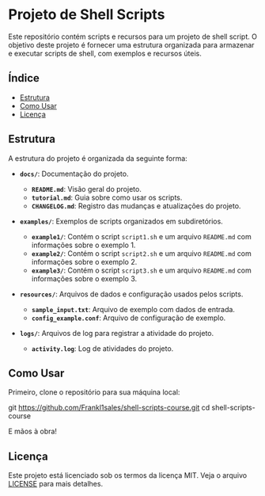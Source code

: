 # Projeto de Shell Scripts

Este repositório contém scripts e recursos para um projeto de shell script. O objetivo deste projeto é fornecer uma estrutura organizada para armazenar e executar scripts de shell, com exemplos e recursos úteis.


## Índice

- [Estrutura](#estrutura)
- [Como Usar](#como-usar)
- [Licença](#licença)

## Estrutura

A estrutura do projeto é organizada da seguinte forma:

- **`docs/`**: Documentação do projeto.
  - **`README.md`**: Visão geral do projeto.
  - **`tutorial.md`**: Guia sobre como usar os scripts.
  - **`CHANGELOG.md`**: Registro das mudanças e atualizações do projeto.

- **`examples/`**: Exemplos de scripts organizados em subdiretórios.
  - **`example1/`**: Contém o script `script1.sh` e um arquivo `README.md` com informações sobre o exemplo 1.
  - **`example2/`**: Contém o script `script2.sh` e um arquivo `README.md` com informações sobre o exemplo 2.
  - **`example3/`**: Contém o script `script3.sh` e um arquivo `README.md` com informações sobre o exemplo 3.

- **`resources/`**: Arquivos de dados e configuração usados pelos scripts.
  - **`sample_input.txt`**: Arquivo de exemplo com dados de entrada.
  - **`config_example.conf`**: Arquivo de configuração de exemplo.

- **`logs/`**: Arquivos de log para registrar a atividade do projeto.
  - **`activity.log`**: Log de atividades do projeto.


## Como Usar

Primeiro, clone o repositório para sua máquina local:
   
   git https://github.com/Frankl1sales/shell-scripts-course.git
   cd shell-scripts-course
   
E mãos à obra! 

## Licença

Este projeto está licenciado sob os termos da licença MIT. Veja o arquivo [LICENSE](LICENSE.md) para mais detalhes.
